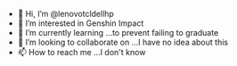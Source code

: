 - 👋 Hi, I’m @lenovotcldellhp
- 👀 I’m interested in Genshin Impact
- 🌱 I’m currently learning ...to prevent failing to graduate
- 💞️ I’m looking to collaborate on ...I have no idea about this
- 📫 How to reach me ...I don't know

<!---
lenovotcldellhp/lenovotcldellhp is a ✨ special ✨ repository because its `README.md` (this file) appears on your GitHub profile.
You can click the Preview link to take a look at your changes.
--->
